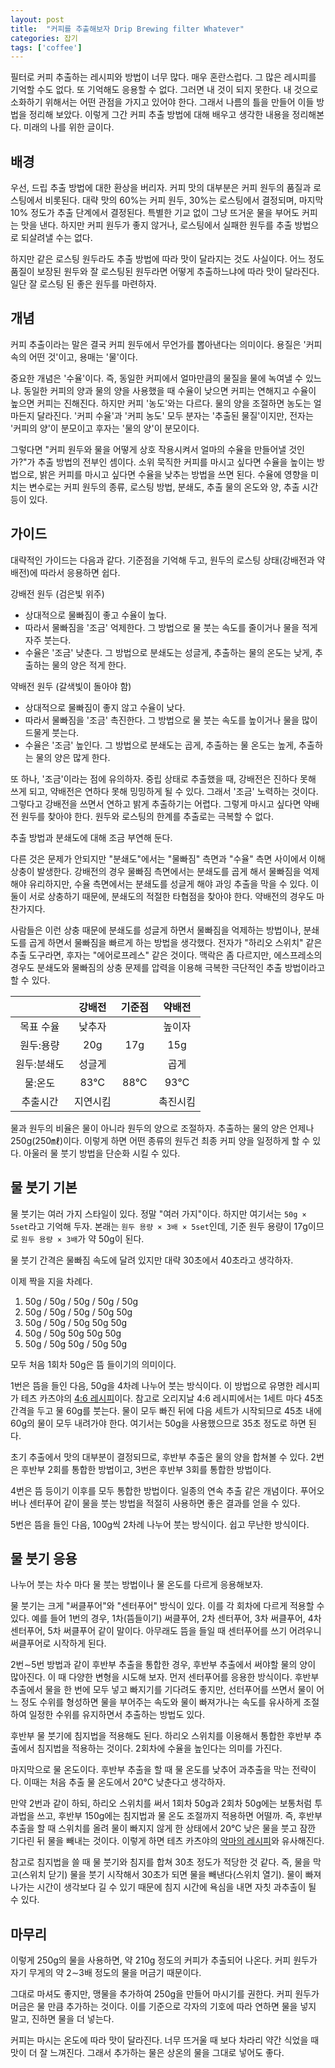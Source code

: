 ```yaml
---
layout: post
title:  "커피를 추출해보자 Drip Brewing filter Whatever"
categories: 잡기
tags: ['coffee']
---
```


필터로 커피 추출하는 레시피와 방법이 너무 많다. 매우 혼란스럽다. 그 많은 레시피를 기억할 수도 없다. 또 기억해도 응용할 수 없다. 그러면 내 것이 되지 못한다. 내 것으로 소화하기 위해서는 어떤 관점을 가지고 있어야 한다. 그래서 나름의 틀을 만들어 이들 방법을 정리해 보았다. 이렇게 그간 커피 추출 방법에 대해 배우고 생각한 내용을 정리해본다. 미래의 나를 위한 글이다.

## 배경

우선, 드립 추출 방법에 대한 환상을 버리자. 커피 맛의 대부분은 커피 원두의 품질과 로스팅에서 비롯된다. 대략 맛의 60%는 커피 원두, 30%는 로스팅에서 결정되며, 마지막 10% 정도가 추출 단계에서 결정된다. 특별한 기교 없이 그냥 뜨거운 물을 부어도 커피는 맛을 낸다. 하지만 커피 원두가 좋지 않거나, 로스팅에서 실패한 원두를 추출 방법으로 되살려낼 수는 없다.

하지만 같은 로스팅 원두라도 추출 방법에 따라 맛이 달라지는 것도 사실이다. 어느 정도 품질이 보장된 원두와 잘 로스팅된 원두라면 어떻게 추출하느냐에 따라 맛이 달라진다. 일단 잘 로스팅 된 좋은 원두를 마련하자.

## 개념

커피 추출이라는 말은 결국 커피 원두에서 무언가를 뽑아낸다는 의미이다. 용질은 '커피 속의 어떤 것'이고, 용매는 '물'이다.

중요한 개념은 '수율'이다. 즉, 동일한 커피에서 얼마만큼의 물질을 물에 녹여낼 수 있느냐. 동일한 커피의 양과 물의 양을 사용했을 때 수율이 낮으면 커피는 연해지고 수율이 높으면 커피는 진해진다. 하지만 커피 '농도'와는 다르다. 물의 양을 조절하면 농도는 얼마든지 달라진다. '커피 수율'과 '커피 농도' 모두 분자는 '추출된 물질'이지만, 전자는 '커피의 양'이 분모이고 후자는 '물의 양'이 분모이다.

그렇다면 "커피 원두와 물을 어떻게 상호 작용시켜서 얼마의 수율을 만들어낼 것인가?"가 추출 방법의 전부인 셈이다. 소위 묵직한 커피를 마시고 싶다면 수율을 높이는 방법으로, 밝은 커피를 마시고 싶다면 수율을 낮추는 방법을 쓰면 된다. 수율에 영향을 미치는 변수로는 커피 원두의 종류, 로스팅 방법, 분쇄도, 추출 물의 온도와 양, 추출 시간 등이 있다.

## 가이드

대략적인 가이드는 다음과 같다. 기준점을 기억해 두고, 원두의 로스팅 상태(강배전과 약배전)에 따라서 응용하면 쉽다.

강배전 원두 (검은빛 위주)

* 상대적으로 물빠짐이 좋고 수율이 높다.
* 따라서 물빠짐을 '조금' 억제한다. 그 방법으로 물 붓는 속도를 줄이거나 물을 적게 자주 붓는다.
* 수율은 '조금' 낮춘다. 그 방법으로 분쇄도는 성글게, 추출하는 물의 온도는 낮게, 추출하는 물의 양은 적게 한다.

약배전 원두 (갈색빛이 돌아야 함)

* 상대적으로 물빠짐이 좋지 않고 수율이 낮다.
* 따라서 물빠짐을 '조금' 촉진한다. 그 방법으로 물 붓는 속도를 높이거나 물을 많이 드물게 붓는다.
* 수율은 '조금' 높인다. 그 방법으로 분쇄도는 곱게, 추출하는 물 온도는 높게, 추출하는 물의 양은 많게 한다.

또 하나, '조금'이라는 점에 유의하자. 중립 상태로 추출했을 때, 강배전은 진하다 못해 쓰게 되고, 약배전은 연하다 못해 밍밍하게 될 수 있다. 그래서 '조금' 노력하는 것이다. 그렇다고 강배전을 쓰면서 연하고 밝게 추출하기는 어렵다. 그렇게 마시고 싶다면 약배전 원두를 찾아야 한다. 원두와 로스팅의 한계를 추출로는 극복할 수 없다.

추출 방법과 분쇄도에 대해 조금 부연해 둔다.

다른 것은 문제가 안되지만 "분쇄도"에서는 "물빠짐" 측면과 "수율" 측면 사이에서 이해 상충이 발생한다. 강배전의 경우 물빠짐 측면에서는 분쇄도를 곱게 해서 물빠짐을 억제해야 유리하지만, 수율 측면에서는 분쇄도를 성글게 해야 과잉 추출을 막을 수 있다. 이 둘이 서로 상충하기 때문에, 분쇄도의 적절한 타협점을 찾아야 한다. 약배전의 경우도 마찬가지다.

사람들은 이런 상충 때문에 분쇄도를 성글게 하면서 물빠짐을 억제하는 방법이나, 분쇄도를 곱게 하면서 물빠짐을 빠르게 하는 방법을 생각했다. 전자가 "하리오 스위치" 같은 추출 도구라면, 후자는 "에어로프레스" 같은 것이다. 맥락은 좀 다르지만, 에스프레소의 경우도 분쇄도와 물빠짐의 상충 문제를 압력을 이용해 극복한 극단적인 추출 방법이라고 할 수 있다.

|           | 강배전  |   기준점  |  약배전  |
|:---------:|:------:|:--------:|:-------:|
| 목표 수율  | 낮추자  |          |  높이자  |
| 원두:용량  | 20g    | 17g      | 15g  |
| 원두:분쇄도 | 성글게  |          | 곱게  |
| 물:온도    | 83℃   |  88℃    | 93℃  |
| 추출시간    | 지연시킴  |       | 촉진시킴  |

물과 원두의 비율은 물이 아니라 원두의 양으로 조절하자. 추출하는 물의 양은 언제나 250g(250㎖)이다. 이렇게 하면 어떤 종류의 원두건 최종 커피 양을 일정하게 할 수 있다. 아울러 물 붓기 방법을 단순화 시킬 수 있다.

## 물 붓기 기본

물 붓기는 여러 가지 스타일이 있다. 정말 "여러 가지"이다. 하지만 여기서는 `50g × 5set`라고 기억해 두자. 본래는 `원두 용량 × 3배 × 5set`인데, 기준 원두 용량이 17g이므로 `원두 용량 × 3배`가 약 50g이 된다.

물 붓기 간격은 물빠짐 속도에 달려 있지만 대략 30초에서 40초라고 생각하자.

이제 짝을 지을 차례다.

1. 50g / 50g / 50g / 50g / 50g
2. 50g / 50g / 50g / 50g 50g
3. 50g / 50g / 50g 50g 50g
4. 50g / 50g 50g 50g 50g
5. 50g / 50g 50g / 50g 50g

모두 처음 1회차 50g은 뜸 들이기의 의미이다.

1번은 뜸을 들인 다음, 50g을 4차례 나누어 붓는 방식이다. 이 방법으로 유명한 레시피가 테츠 카츠야의 [4:6 레시피](https://youtu.be/ewqza63GXh0?si=yY8g-2qSL5binwzi)이다. 참고로 오리지날 4:6 레시피에서는 1세트 마다 45초 간격을 두고 물 60g를 붓는다. 물이 모두 빠진 뒤에 다음 세트가 시작되므로 45초 내에 60g의 물이 모두 내려가야 한다. 여기서는 50g을 사용했으므로 35초 정도로 하면 된다.

초기 추출에서 맛의 대부분이 결정되므로, 후반부 추출은 물의 양을 합쳐볼 수 있다. 2번은 후반부 2회를 통합한 방법이고, 3번은 후반부 3회를 통합한 방법이다.

4번은 뜸 등이기 이후를 모두 통합한 방법이다. 일종의 연속 추출 같은 개념이다. 푸어오버나 센터푸어 같이 물을 붓는 방법을 적절히 사용하면 좋은 결과를 얻을 수 있다.

5번은 뜸을 들인 다음, 100g씩 2차례 나누어 붓는 방식이다. 쉽고 무난한 방식이다.

## 물 붓기 응용

나누어 붓는 차수 마다 물 붓는 방법이나 물 온도를 다르게 응용해보자.

물 붓기는 크게 "써클푸어"와 "센터푸어" 방식이 있다. 이를 각 회차에 다르게 적용할 수 있다. 예를 들어 1번의 경우, 1차(뜸들이기) 써클푸어, 2차 센터푸어, 3차 써클푸어, 4차 센터푸어, 5차 써클푸어 같이 말이다. 아무래도 뜸을 들일 때 센터푸어를 쓰기 어려우니 써클푸어로 시작하게 된다.

2번∼5번 방법과 같이 후반부 추출을 통합한 경우, 후반부 추출에서 써야할 물의 양이 많아진다. 이 때 다양한 변형을 시도해 보자. 먼저 센터푸어를 응용한 방식이다. 후반부 추출에서 물을 한 번에 모두 넣고 빠지기를 기다려도 좋지만, 선터푸어를 쓰면서 물이 어느 정도 수위를 형성하면 물을 부어주는 속도와 물이 빠져가나는 속도를 유사하게 조절하여 일정한 수위를 유지하면서 추출하는 방법도 있다.

후반부 물 붓기에 침지법을 적용해도 된다. 하리오 스위치를 이용해서 통합한 후반부 추출에서 침지법을 적용하는 것이다. 2회차에 수율을 높인다는 의미를 가진다.

마지막으로 물 온도이다. 후반부 추출을 할 때 물 온도를 낮추어 과추출을 막는 전략이다. 이때는 처음 추출 물 온도에서 20℃ 낮춘다고 생각하자.

만약 2번과 같이 하되, 하리오 스위치를 써서 1회차 50g과 2회차 50g에는 보통처럼 투과법을 쓰고, 후반부 150g에는 침지법과 물 온도 조절까지 적용하면 어떨까. 즉, 후반부 추출을 할 때 스위치를 올려 물이 빠지지 않게 한 상태에서 20℃ 낮은 물을 붓고 잠깐 기다린 뒤 물을 빼내는 것이다. 이렇게 하면 테츠 카츠야의 [악마의 레시피](https://youtu.be/2FLaauF8rGQ?si=Ngbg62QSy8IUFXSf)와 유사해진다.

참고로 침지법을 쓸 때 물 붓기와 침지를 합쳐 30초 정도가 적당한 것 같다. 즉, 물을 막고(스위치 닫기) 물을 붓기 시작해서 30초가 되면 물을 빼낸다(스위치 열기). 물이 빠져나가는 시간이 생각보다 길 수 있기 때문에 침지 시간에 욕심을 내면 자칫 과추출이 될 수 있다.

## 마무리

이렇게 250g의 물을 사용하면, 약 210g 정도의 커피가 추출되어 나온다. 커피 원두가 자기 무게의 약 2∼3배 정도의 물을 머금기 때문이다.

그대로 마셔도 좋지만, 맹물을 추가하여 250g을 만들어 마시기를 권한다. 커피 원두가 머금은 물 만큼 추가하는 것이다. 이를 기준으로 각자의 기호에 따라 연하면 물을 넣지 말고, 진하면 물을 더 넣는다.

커피는 마시는 온도에 따라 맛이 달라진다. 너무 뜨거울 때 보다 차라리 약간 식었을 때 맛이 더 잘 느껴진다. 그래서 추가하는 물은 상온의 물을 그대로 넣어도 좋다.
